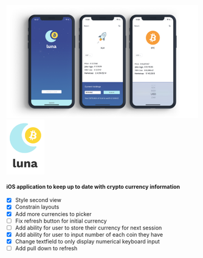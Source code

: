 <img src="https://github.com/brandanmcdevitt/luna/blob/master/luna.png">

<img src="https://github.com/brandanmcdevitt/luna/blob/master/luna/Assets.xcassets/logo-dark.imageset/logo-dark.png" width=100>

#### iOS application to keep up to date with crypto currency information

- [x] Style second view
- [x] Constrain layouts
- [x] Add more currencies to picker
- [ ] Fix refresh button for initial currency
- [ ] Add ability for user to store their currency for next session
- [x] Add ability for user to input number of each coin they have
- [x] Change textfield to only display numerical keyboard input
- [ ] Add pull down to refresh
